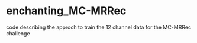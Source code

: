 # enchanting_MC-MRRec
code describing the approch to train the 12 channel data for the MC-MRRec challenge

